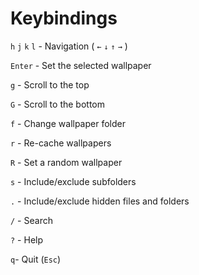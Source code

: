 # Keybindings

`h` `j` `k` `l` - Navigation ( `←` `↓` `↑` `→` )

`Enter` - Set the selected wallpaper

`g` - Scroll to the top

`G` - Scroll to the bottom

`f` - Change wallpaper folder

`r`  - Re-cache wallpapers

`R` - Set a random wallpaper

`s`  - Include/exclude subfolders

`.` - Include/exclude hidden files and folders

`/` - Search

`?` - Help

`q`- Quit (`Esc`)
